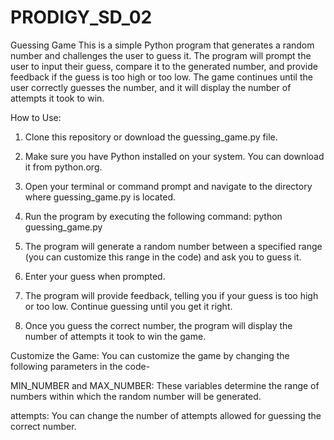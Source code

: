 # PRODIGY_SD_02
Guessing Game
This is a simple Python program that generates a random number and challenges the user to guess it. The program will prompt the user to input their guess, compare it to the generated number, and provide feedback if the guess is too high or too low. The game continues until the user correctly guesses the number, and it will display the number of attempts it took to win.


How to Use:
1. Clone this repository or download the guessing_game.py file.

2. Make sure you have Python installed on your system. You can download it from python.org.

3. Open your terminal or command prompt and navigate to the directory where guessing_game.py is located.

4. Run the program by executing the following command:
   python guessing_game.py

5. The program will generate a random number between a specified range (you can customize this range in the code) and ask you to guess it.

6. Enter your guess when prompted.

7. The program will provide feedback, telling you if your guess is too high or too low. Continue guessing until you get it right.

8. Once you guess the correct number, the program will display the number of attempts it took to win the game.


Customize the Game:
You can customize the game by changing the following parameters in the code-

MIN_NUMBER and MAX_NUMBER: These variables determine the range of numbers within which the random number will be generated.

attempts: You can change the number of attempts allowed for guessing the correct number.
